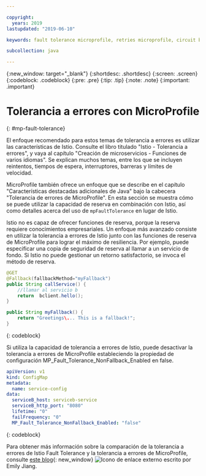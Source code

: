 ```yaml
---

copyright:
  years: 2019
lastupdated: "2019-06-10"

keywords: fault tolerance microprofile, retries microprofile, circuit breakers microprofile, bulkhead microprofile, microprofile limits

subcollection: java

---
```


{:new_window: target="_blank"}
{:shortdesc: .shortdesc}
{:screen: .screen}
{:codeblock: .codeblock}
{:pre: .pre}
{:tip: .tip}
{:note: .note}
{:important: .important}

# Tolerancia a errores con MicroProfile
{: #mp-fault-tolerance}

El enfoque recomendado para estos temas de tolerancia a errores es utilizar las características de Istio. Consulte el libro titulado "Istio - Tolerancia a errores", y vaya al capítulo "Creación de microservicios - Funciones de varios idiomas". Se explican muchos temas, entre los que se incluyen reintentos, tiempos de espera, interruptores, barreras y límites de velocidad.

MicroProfile también ofrece un enfoque que se describe en el capítulo "Características destacadas adicionales de Java" bajo la cabecera "Tolerancia de errores de MicroProfile". En esta sección se muestra cómo se puede utilizar la capacidad de reserva en combinación con Istio, así como detalles acerca del uso de `mpFaultTolerance` en lugar de Istio.

Istio no es capaz de ofrecer funciones de reserva, porque la reserva requiere conocimientos empresariales. Un enfoque más avanzado consiste en utilizar la tolerancia a errores de Istio junto con las funciones de reserva de MicroProfile para lograr el máximo de resiliencia. Por ejemplo, puede especificar una copia de seguridad de reserva al llamar a un servicio de fondo. Si Istio no puede gestionar un retorno satisfactorio, se invoca el método de reserva.

```java
@GET
@Fallback(fallbackMethod="myFallback")
public String callService() {
    //llamar al servicio b
    return  bclient.hello();
}

public String myFallback() {
    return "Greetings\... This is a fallback!";
}
```
{: codeblock}

Si utiliza la capacidad de tolerancia a errores de Istio, puede desactivar la tolerancia a errores de MicroProfile estableciendo la propiedad de configuración MP_Fault_Tolerance_NonFallback_Enabled en false.

```yaml
apiVersion: v1
kind: ConfigMap
metadata:
  name: service-config
data:
  serviceB_host: serviceb-service
  serviceB_http_port: "8080"
  lifetime: "0"
  failFrequency: "0"
  MP_Fault_Tolerance_NonFallback_Enabled: "false"
```
{: codeblock}

Para obtener más información sobre la comparación de la tolerancia a errores de Istio Fault Tolerance y la tolerancia a errores de MicroProfile, consulte [este blog](https://www.eclipse.org/community/eclipse_newsletter/2018/september/MicroProfile_istio.php){: new_window} ![Icono de enlace externo](../icons/launch-glyph.svg "Icono de enlace externo") escrito por Emily Jiang.
